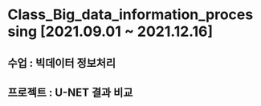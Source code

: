 # Class_Big_data_information_processing [2021.09.01 ~ 2021.12.16]

## 수업 : 빅데이터 정보처리

## 프로젝트 : U-NET 결과 비교
